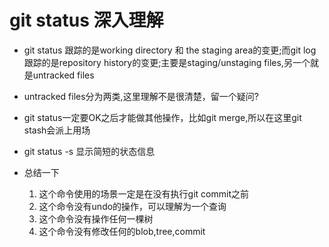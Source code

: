 # git status 深入理解

- git status 跟踪的是working directory 和 the staging area的变更;而git log 跟踪的是repository history的变更;主要是staging/unstaging files,另一个就是untracked files
- untracked files分为两类,这里理解不是很清楚，留一个疑问?
- git status一定要OK之后才能做其他操作，比如git merge,所以在这里git
 stash会派上用场

- git status -s 显示简短的状态信息

- 总结一下 
    1. 这个命令使用的场景一定是在没有执行git commit之前
    2. 这个命令没有undo的操作，可以理解为一个查询
    3. 这个命令没有操作任何一棵树
    4. 这个命令没有修改任何的blob,tree,commit